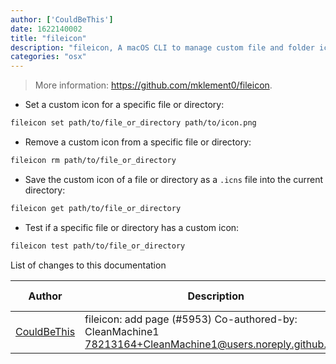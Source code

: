 ```yaml
---
author: ['CouldBeThis']
date: 1622140002
title: "fileicon"
description: "fileicon, A macOS CLI to manage custom file and folder icons."
categories: "osx"
---
```

> More information: <https://github.com/mklement0/fileicon>.

- Set a custom icon for a specific file or directory:

```bash
fileicon set path/to/file_or_directory path/to/icon.png
```

- Remove a custom icon from a specific file or directory:

```bash
fileicon rm path/to/file_or_directory
```

- Save the custom icon of a file or directory as a `.icns` file into the current directory:

```bash
fileicon get path/to/file_or_directory
```

- Test if a specific file or directory has a custom icon:

```bash
fileicon test path/to/file_or_directory
```
List of changes to this documentation


Author | Description | ISO 8601 Date | GitHub link
------|-----|-----|-----
[CouldBeThis](mailto:53547181+CouldBeThis@users.noreply.github.com) | fileicon: add page (#5953) Co-authored-by: CleanMachine1 <78213164+CleanMachine1@users.noreply.github.com> | 2021-05-27T20:26:42 | [db8d5ab804d2](https://github.com/tldr-pages/tldr/commit/db8d5ab804d250c8c0c01e13dd82ea45c4c2b20f)

